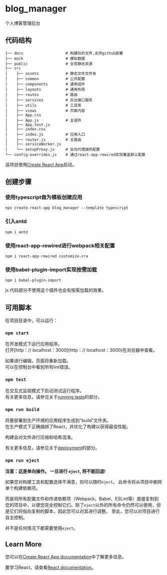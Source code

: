 # blog_manager

个人博客管理后台

## 代码结构
```
├── docs                   # 构建后的文件,支持github部署
├── mock                   # 模拟数据
├── public                 # 全局静态资源
├── src
│    ├── assets            # 静态文件文件夹
│    ├── common            # 公共配置
│    ├── components        # 通用组件
│    ├── layouts           # 通用布局
│    ├── routes            # 路由
│    ├── services          # 后台接口服务
│    ├── utils             # 工具库
│    ├── views             # 页面内容
│    ├── App.css
│    ├── App.js            # 主组件
│    ├── App.test.js
│    ├── index.css
│    ├── index.js          # 应用入口
│    ├── router.js         # 主路由
│    ├── serviceWorker.js
│    └── setupProxy.js     # 反向代理插件配置
└── config-overrides.js    # 通过react-app-rewired实现覆盖默认配置
```

该项目使用[Create React App](https://github.com/facebook/create-react-app)启动。

## 创建步骤
### 使用typescript做为模板创建应用
```
npx create-react-app blog_manager --template typescript
```

### 引入antd
```
npm i antd
```

### 使用react-app-rewired进行webpack相关配置
```
npm i react-app-rewired customize-cra
```
### 使用babel-plugin-import实现按需加载
```
npm i babel-plugin-import
```
js 代码部分不使用这个插件也会有按需加载的效果。

## 可用脚本

在项目目录中，可以运行：

### `npm start`

在开发模式下运行应用程序。<br />
打开[http：// localhost：3000](http：// localhost：3000)在浏览器中查看。

如果进行编辑，页面将重新加载。<br />
可以在控制台中看到所有lint错误。

### `npm test`

在交互式监视模式下启动测试运行程序。<br />
有关更多信息，请参见关于[running tests](https://facebook.github.io/create-react-app/docs/running-tests)的部分。

### `npm run build`

将要部署到生产环境的应用程序生成到“build”文件夹。<br />
在生产模式下正确捆绑了React，并优化了构建以获得最佳性能。

构建会对文件进行压缩和哈希混淆。<br />

有关更多信息，请参见关于[deployment](https://facebook.github.io/create-react-app/docs/deployment)的部分。

### `npm run eject`

**注意：这是单向操作。 一旦进行 `eject`, 将不能回退!**

如果您对构建工具和配置选择不满意，则可以随时`eject`。 此命令将从项目中删除单个构建依赖项。

而是将所有配置文件和传递依赖项（Webpack，Babel，ESLint等）直接复制到您的项目中，以便您完全控制它们。除了`eject`以外的所有命令仍然可以使用，但是它们将指向复制的脚本，因此您可以对其进行调整。 至此，您可以对项目进行自主控制。

并不是任何情况下都需要使用`eject`。

## Learn More

您可以在[Create React App documentation](https://facebook.github.io/create-react-app/docs/getting-started)中了解更多信息。

要学习React，请查看[React documentation](https://reactjs.org/)。
